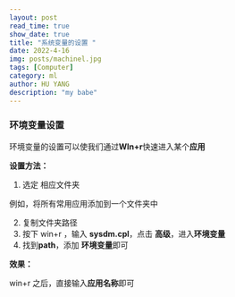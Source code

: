 ```yaml
---
layout: post
read_time: true
show_date: true
title: "系统变量的设置 "
date: 2022-4-16
img: posts/machinel.jpg
tags: [Computer]
category: ml
author: HU YANG
description: "my babe" 
---
```


###  环境变量设置

环境变量的设置可以使我们通过**WIn+r**快速进入某个**应用**

**设置方法：**

1. 选定 相应文件夹

例如，将所有常用应用添加到一个文件夹中

2. 复制文件夹路径
3. 按下 win+r ，输入 **sysdm.cpl**，点击 **高级**，进入**环境变量**
4. 找到**path**，添加 **环境变量**即可



**效果：**

win+r 之后，直接输入**应用名称**即可

